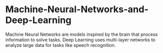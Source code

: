 # Machine-Neural-Networks-and-Deep-Learning
Machine Neural Networks are models inspired by the brain that process information to solve tasks.  Deep Learning uses multi-layer networks to analyze large data for tasks like speech recognition.
